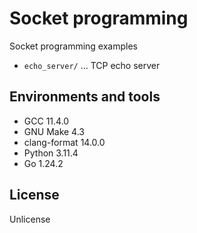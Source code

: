 # Socket programming

Socket programming examples

- `echo_server/` ... TCP echo server

## Environments and tools

- GCC 11.4.0
- GNU Make 4.3
- clang-format 14.0.0
- Python 3.11.4
- Go 1.24.2

## License

Unlicense
